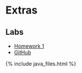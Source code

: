 # Extras
## Labs

<ul>
     <li>
        <div><a href="/src/extras/homework1.html">Homework 1</a></div>
     </li>
    <li>
        <div><a href="/src/extras/github-lab.html">GitHub</a></div>
    </li>
</ul>

{% include java_files.html %}